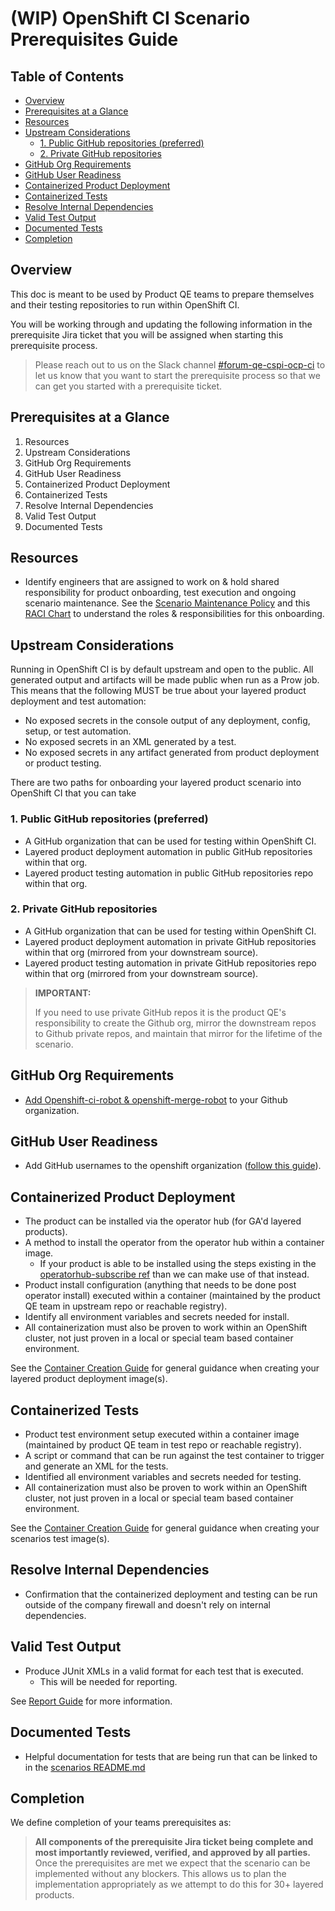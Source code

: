 # (WIP) OpenShift CI Scenario Prerequisites Guide<!-- omit from toc -->

## Table of Contents<!-- omit from toc -->

- [Overview](#overview)
- [Prerequisites at a Glance](#prerequisites-at-a-glance)
- [Resources](#resources)
- [Upstream Considerations](#upstream-considerations)
  - [1. Public GitHub repositories (preferred)](#1-public-github-repositories-preferred)
  - [2. Private GitHub repositories](#2-private-github-repositories)
- [GitHub Org Requirements](#github-org-requirements)
- [GitHub User Readiness](#github-user-readiness)
- [Containerized Product Deployment](#containerized-product-deployment)
- [Containerized Tests](#containerized-tests)
- [Resolve Internal Dependencies](#resolve-internal-dependencies)
- [Valid Test Output](#valid-test-output)
- [Documented Tests](#documented-tests)
- [Completion](#completion)

## Overview

This doc is meant to be used by Product QE teams to prepare themselves and their testing repositories to run within OpenShift CI.

You will be working through and updating the following information in the prerequisite Jira ticket that you will be assigned when starting this prerequisite process.

>Please reach out to us on the Slack channel [#forum-qe-cspi-ocp-ci](https://coreos.slack.com/archives/C047Y0DPEJU) to let us know that you want to start the prerequisite process so that we can get you started with a prerequisite ticket.

## Prerequisites at a Glance

1. Resources
2. Upstream Considerations
3. GitHub Org Requirements
4. GitHub User Readiness
5. Containerized Product Deployment
6. Containerized Tests
7. Resolve Internal Dependencies
8. Valid Test Output
9. Documented Tests

## Resources

- Identify engineers that are assigned to work on & hold shared responsibility for product onboarding, test execution and ongoing scenario maintenance. See the [Scenario Maintenance Policy](../Policy/Maintenance/Scenario_Maintenance_Policy.md) and this [RACI Chart](RACI_Chart.md) to understand the roles & responsibilities for this onboarding.

## Upstream Considerations

Running in OpenShift CI is by default upstream and open to the public. All generated output and artifacts will be made public when run as a Prow job. This means that the following MUST be true about your layered product deployment and test automation:

- No exposed secrets in the console output of any deployment, config, setup, or test automation.
- No exposed secrets in an XML generated by a test.
- No exposed secrets in any artifact generated from product deployment or product testing.

There are two paths for onboarding your layered product scenario into OpenShift CI that you can take

### 1. Public GitHub repositories (preferred)

- A GitHub organization that can be used for testing within OpenShift CI.
- Layered product deployment automation in public GitHub repositories within that org.
- Layered product testing automation in public GitHub repositories repo within that org.

### 2. Private GitHub repositories

- A GitHub organization that can be used for testing within OpenShift CI.
- Layered product deployment automation in private GitHub repositories within that org (mirrored from your downstream source).
- Layered product testing automation in private GitHub repositories repo within that org (mirrored from your downstream source).

> **IMPORTANT:**
>
>If you need to use private GitHub repos it is the product QE's responsibility to create the Github org, mirror the downstream repos to Github private repos, and maintain that mirror for the lifetime of the scenario.

## GitHub Org Requirements

- [Add Openshift-ci-robot & openshift-merge-robot](https://docs.ci.openshift.org/docs/how-tos/onboarding-a-new-component/#granting-robots-privileges-and-installing-the-github-app) to your Github organization.

## GitHub User Readiness

- Add GitHub usernames to the openshift organization ([follow this guide](https://source.redhat.com/groups/public/atomicopenshift/atomicopenshift_wiki/openshift_onboarding_checklist_for_github)).

## Containerized Product Deployment

- The product can be installed via the operator hub (for GA'd layered products).
- A method to install the operator from the operator hub within a container image.
  - If your product is able to be installed using the steps existing in the  [operatorhub-subscribe ref](https://github.com/openshift/release/tree/master/ci-operator/step-registry/operatorhub/subscribe) than we can make use of that instead.
- Product install configuration (anything that needs to be done post operator install) executed within a container (maintained by the product QE team in upstream repo or reachable registry).
- Identify all environment variables and secrets needed for install.
- All containerization must also be proven to work within an OpenShift cluster, not just proven in a local or special team based container environment.

See the [Container Creation Guide](../OCP_CI_Tutorials/Containers/Container_Creation_Guide.md) for general guidance when creating your layered product deployment image(s).

## Containerized Tests

- Product test environment setup executed within a container image (maintained by product QE team in test repo or reachable registry).
- A script or command that can be run against the test container to trigger and generate an XML for the tests.
- Identified all environment variables and secrets needed for testing.
- All containerization must also be proven to work within an OpenShift cluster, not just proven in a local or special team based container environment.

See the [Container Creation Guide](../OCP_CI_Tutorials/Containers/Container_Creation_Guide.md) for general guidance when creating your scenarios test image(s).

## Resolve Internal Dependencies

- Confirmation that the containerized deployment and testing can be run outside of the company firewall and doesn't rely on internal dependencies.

## Valid Test Output

- Produce JUnit XMLs in a valid format for each test that is executed.
  - This will be needed for reporting.

See [Report Guide](../OCP_CI_Tutorials/Reporting/Reporting_Guide.md) for more information.

## Documented Tests

- Helpful documentation for tests that are being run that can be linked to in the [scenarios README.md](../Policy/Documentation/Scenario_Documentation_Policy.md)

## Completion

We define completion of your teams prerequisites as:

> **All components of the prerequisite Jira ticket being complete and most importantly reviewed, verified, and approved by all parties.** Once the prerequisites are met we expect that the scenario can be implemented without any blockers. This allows us to plan the implementation appropriately as we attempt to do this for 30+ layered products.
>